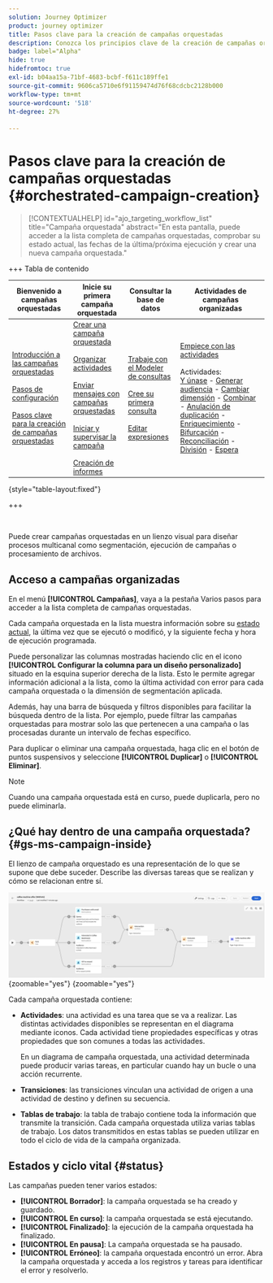 ```yaml
---
solution: Journey Optimizer
product: journey optimizer
title: Pasos clave para la creación de campañas orquestadas
description: Conozca los principios clave de la creación de campañas organizadas con Adobe Journey Optimizer
badge: label="Alpha"
hide: true
hidefromtoc: true
exl-id: b04aa15a-71bf-4683-bcbf-f611c189ffe1
source-git-commit: 9606ca5710e6f91159474d76f68cdcbc2128b000
workflow-type: tm+mt
source-wordcount: '518'
ht-degree: 27%

---
```



# Pasos clave para la creación de campañas orquestadas {#orchestrated-campaign-creation}

>[!CONTEXTUALHELP]
>id="ajo_targeting_workflow_list"
>title="Campaña orquestada"
>abstract="En esta pantalla, puede acceder a la lista completa de campañas orquestadas, comprobar su estado actual, las fechas de la última/próxima ejecución y crear una nueva campaña orquestada."

+++ Tabla de contenido

| Bienvenido a campañas orquestadas | Inicie su primera campaña orquestada | Consultar la base de datos | Actividades de campañas organizadas |
|---|---|---|---|
| [Introducción a las campañas orquestadas](gs-orchestrated-campaigns.md)<br/><br/>[Pasos de configuración](configuration-steps.md)<br/><br/>[Pasos clave para la creación de campañas orquestadas](gs-campaign-creation.md) | [Crear una campaña orquestada](create-orchestrated-campaign.md)<br/><br/>[Organizar actividades](orchestrate-activities.md)<br/><br/>[Enviar mensajes con campañas orquestadas](send-messages.md)<br/><br/>[Iniciar y supervisar la campaña](start-monitor-campaigns.md)<br/><br/>[Creación de informes](reporting-campaigns.md) | [Trabaje con el Modeler de consultas](orchestrated-query-modeler.md)<br/><br/>[Cree su primera consulta](build-query.md)<br/><br/>[Editar expresiones](edit-expressions.md) | [Empiece con las actividades](activities/about-activities.md)<br/><br/>Actividades:<br/>[Y únase](activities/and-join.md) - [Generar audiencia](activities/build-audience.md) - [Cambiar dimensión](activities/change-dimension.md) - [Combinar](activities/combine.md) - [Anulación de duplicación](activities/deduplication.md) - [Enriquecimiento](activities/enrichment.md) - [Bifurcación](activities/fork.md) - [Reconciliación](activities/reconciliation.md) - [División](activities/split.md) - [Espera](activities/wait.md) |

{style="table-layout:fixed"}

+++

<br/>

Puede crear campañas orquestadas en un lienzo visual para diseñar procesos multicanal como segmentación, ejecución de campañas o procesamiento de archivos.

## Acceso a campañas organizadas

En el menú **[!UICONTROL Campañas]**, vaya a la pestaña Varios pasos para acceder a la lista completa de campañas orquestadas.

Cada campaña orquestada en la lista muestra información sobre su [estado actual](#status), la última vez que se ejecutó o modificó, y la siguiente fecha y hora de ejecución programada.

Puede personalizar las columnas mostradas haciendo clic en el icono **[!UICONTROL Configurar la columna para un diseño personalizado]** situado en la esquina superior derecha de la lista. Esto le permite agregar información adicional a la lista, como la última actividad con error para cada campaña orquestada o la dimensión de segmentación aplicada.

Además, hay una barra de búsqueda y filtros disponibles para facilitar la búsqueda dentro de la lista. Por ejemplo, puede filtrar las campañas orquestadas para mostrar solo las que pertenecen a una campaña o las procesadas durante un intervalo de fechas específico.

Para duplicar o eliminar una campaña orquestada, haga clic en el botón de puntos suspensivos y seleccione **[!UICONTROL Duplicar]** o **[!UICONTROL Eliminar]**.

>[!NOTE]
>
>Cuando una campaña orquestada está en curso, puede duplicarla, pero no puede eliminarla.

## ¿Qué hay dentro de una campaña orquestada? {#gs-ms-campaign-inside}

El lienzo de campaña orquestado es una representación de lo que se supone que debe suceder. Describe las diversas tareas que se realizan y cómo se relacionan entre sí.

![](assets/workflow-example.png){zoomable="yes"} {zoomable="yes"}

Cada campaña orquestada contiene:

* **Actividades**: una actividad es una tarea que se va a realizar. Las distintas actividades disponibles se representan en el diagrama mediante iconos. Cada actividad tiene propiedades específicas y otras propiedades que son comunes a todas las actividades.

  En un diagrama de campaña orquestada, una actividad determinada puede producir varias tareas, en particular cuando hay un bucle o una acción recurrente.

* **Transiciones**: las transiciones vinculan una actividad de origen a una actividad de destino y definen su secuencia.

* **Tablas de trabajo**: la tabla de trabajo contiene toda la información que transmite la transición. Cada campaña orquestada utiliza varias tablas de trabajo. Los datos transmitidos en estas tablas se pueden utilizar en todo el ciclo de vida de la campaña organizada.

## Estados y ciclo vital {#status}

Las campañas pueden tener varios estados:

* **[!UICONTROL Borrador]**: la campaña orquestada se ha creado y guardado.
* **[!UICONTROL En curso]**: la campaña orquestada se está ejecutando.
* **[!UICONTROL Finalizado]**: la ejecución de la campaña orquestada ha finalizado.
* **[!UICONTROL En pausa]**: La campaña orquestada se ha pausado.
* **[!UICONTROL Erróneo]**: la campaña orquestada encontró un error. Abra la campaña orquestada y acceda a los registros y tareas para identificar el error y resolverlo.

